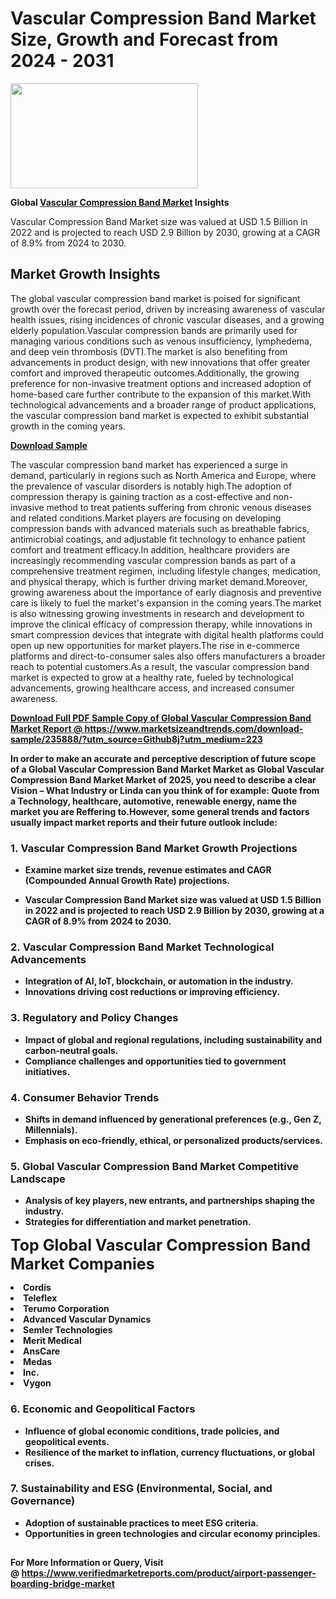 <H1>Vascular Compression Band Market Size, Growth and Forecast from 2024 - 2031</H1><img class="aligncenter size-medium wp-image-584254" src="https://thirdeyenews.in/wp-content/uploads/2024/09/Global-Market-Research-300x168.jpeg" alt="" width="300" height="168" /><p><strong>Global&nbsp;<a href="https://www.marketsizeandtrends.com/download-sample/235888/?utm_source=Github8j?utm_medium=223">Vascular Compression Band Market</a> Insights</strong></p><p>Vascular Compression Band Market size was valued at USD 1.5 Billion in 2022 and is projected to reach USD 2.9 Billion by 2030, growing at a CAGR of 8.9% from 2024 to 2030.</p><p><h2>Market Growth Insights</h2> <p>The global vascular compression band market is poised for significant growth over the forecast period, driven by increasing awareness of vascular health issues, rising incidences of chronic vascular diseases, and a growing elderly population.Vascular compression bands are primarily used for managing various conditions such as venous insufficiency, lymphedema, and deep vein thrombosis (DVT).The market is also benefiting from advancements in product design, with new innovations that offer greater comfort and improved therapeutic outcomes.Additionally, the growing preference for non-invasive treatment options and increased adoption of home-based care further contribute to the expansion of this market.With technological advancements and a broader range of product applications, the vascular compression band market is expected to exhibit substantial growth in the coming years.</p> <p><strong><a href="download-sample-link">Download Sample</a></strong></p> <p>The vascular compression band market has experienced a surge in demand, particularly in regions such as North America and Europe, where the prevalence of vascular disorders is notably high.The adoption of compression therapy is gaining traction as a cost-effective and non-invasive method to treat patients suffering from chronic venous diseases and related conditions.Market players are focusing on developing compression bands with advanced materials such as breathable fabrics, antimicrobial coatings, and adjustable fit technology to enhance patient comfort and treatment efficacy.In addition, healthcare providers are increasingly recommending vascular compression bands as part of a comprehensive treatment regimen, including lifestyle changes, medication, and physical therapy, which is further driving market demand.Moreover, growing awareness about the importance of early diagnosis and preventive care is likely to fuel the market's expansion in the coming years.The market is also witnessing growing investments in research and development to improve the clinical efficacy of compression therapy, while innovations in smart compression devices that integrate with digital health platforms could open up new opportunities for market players.The rise in e-commerce platforms and direct-to-consumer sales also offers manufacturers a broader reach to potential customers.As a result, the vascular compression band market is expected to grow at a healthy rate, fueled by technological advancements, growing healthcare access, and increased consumer awareness.</p> <p><strong><a href="get-more-link"></p><p><span class=""><strong>Download Full PDF Sample Copy of Global Vascular Compression Band Market Report</strong> @ <a href="https://www.marketsizeandtrends.com/download-sample/235888/?utm_source=Github8j?utm_medium=223" target="_blank">https://www.marketsizeandtrends.com/download-sample/235888/?utm_source=Github8j?utm_medium=223</a></span></p><p>In order to make an accurate and perceptive description of future scope of a Global&nbsp;Vascular Compression Band Market Market as Global&nbsp;Vascular Compression Band Market Market of 2025, you need to describe a clear Vision &ndash; What Industry or Linda can you think of for example: Quote from a Technology, healthcare, automotive, renewable energy, name the market you are Reffering to.However, some general trends and factors usually impact market reports and their future outlook include:</p><h3>1.&nbsp;<strong>Vascular Compression Band Market Growth Projections</strong></h3><ul><li>Examine market size trends, revenue estimates and CAGR (Compounded Annual Growth Rate) projections.</li><li><p>Vascular Compression Band Market size was valued at USD 1.5 Billion in 2022 and is projected to reach USD 2.9 Billion by 2030, growing at a CAGR of 8.9% from 2024 to 2030.</p></li></ul><h3>2.&nbsp;<strong>Vascular Compression Band Market Technological Advancements</strong></h3><ul><li>Integration of AI, IoT, blockchain, or automation in the industry.</li><li>Innovations driving cost reductions or improving efficiency.</li></ul><h3>3.&nbsp;<strong>Regulatory and Policy Changes</strong></h3><ul><li>Impact of global and regional regulations, including sustainability and carbon-neutral goals.</li><li>Compliance challenges and opportunities tied to government initiatives.</li></ul><h3>4.&nbsp;<strong>Consumer Behavior Trends</strong></h3><ul><li>Shifts in demand influenced by generational preferences (e.g., Gen Z, Millennials).</li><li>Emphasis on eco-friendly, ethical, or personalized products/services.</li></ul><h3>5.&nbsp;<strong>Global Vascular Compression Band Market Competitive Landscape</strong></h3><ul><li>Analysis of key players, new entrants, and partnerships shaping the industry.</li><li>Strategies for differentiation and market penetration.</li></ul><p data-pm-slice="1 1 []"><span style="color: inherit; font-family: inherit; font-size: 25px;">Top Global Vascular Compression Band Market Companies</span></p><div class="" data-test-id=""><p><li>Cordis</li><li> Teleflex</li><li> Terumo Corporation</li><li> Advanced Vascular Dynamics</li><li> Semler Technologies</li><li> Merit Medical</li><li> AnsCare</li><li> Medas</li><li> Inc.</li><li> Vygon</li></p></div><h3>6.&nbsp;<strong>Economic and Geopolitical Factors</strong></h3><ul><li>Influence of global economic conditions, trade policies, and geopolitical events.</li><li>Resilience of the market to inflation, currency fluctuations, or global crises.</li></ul><h3>7.&nbsp;<strong>Sustainability and ESG (Environmental, Social, and Governance)</strong></h3><ul><li>Adoption of sustainable practices to meet ESG criteria.</li><li>Opportunities in green technologies and circular economy principles.</li></ul><h2><strong style="font-size: 14px;">For More Information or Query, Visit @&nbsp;</strong><a style="background-color: #ffffff; font-size: 14px;" href="https://www.marketsizeandtrends.com/report/vascular-compression-band-market/" target="_blank">https://www.verifiedmarketreports.com/product/airport-passenger-boarding-bridge-market</a></h2>